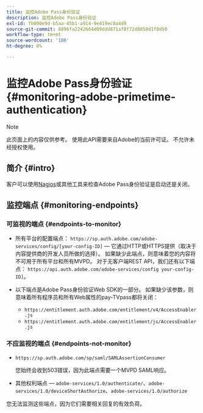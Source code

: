```yaml
---
title: 监控Adobe Pass身份验证
description: 监控Adobe Pass身份验证
exl-id: fb000e9d-b5aa-45b1-a914-9e419ec8a4d9
source-git-commit: 8896fa2242664d09ddd871af8f72d8858d1f0d50
workflow-type: tm+mt
source-wordcount: '188'
ht-degree: 0%

---
```


# 监控Adobe Pass身份验证 {#monitoring-adobe-primetime-authentication}

>[!NOTE]
>
>此页面上的内容仅供参考。 使用此API需要来自Adobe的当前许可证。 不允许未经授权使用。

## 简介 {#intro}

客户可以使用[Nagios](http://www.nagios.org)或其他工具来检查Adobe Pass身份验证是启动还是关闭。

## 监控端点 {#monitoring-endpoints}

### 可监视的端点 {#endpoints-to-monitor}

* 所有平台的配置端点： `https://sp.auth.adobe.com/adobe-services/config/[your-config-ID]` — 它通过HTTP或HTTPS提供（取决于内容提供商的开发人员所做的选择）。 如果缺少此端点，则意味着您的内容将不可用于所有平台和所有MVPD。 对于无客户端REST API，我们还有以下端点： `https://api.auth.adobe.com/adobe-services/config your-config-ID]`。

* 以下端点是Adobe Pass身份验证Web SDK的一部分。  如果缺少该参数，则意味着所有程序员和所有Web属性的pay-TVpass都将关闭：

   * `https://entitlement.auth.adobe.com/entitlement/v4/AccessEnabler.js`
   * `https://entitlement.auth.adobe.com/entitlement/js/AccessEnabler.js`


### 不应监视的端点 {#endpoints-not-monitor}

* `https://sp.auth.adobe.com/sp/saml/SAMLAssertionConsumer`

  您始终会收到503错误，因为此端点需要一个MVPD SAML响应。

* 其他权利端点 — `adobe-services/1.0/authenticate/`、`adobe-services/1.0/deviceShortAuthorize`、`adobe-services/1.0/authorize`

您无法监测这些端点，因为它们需要相关回复的有效负荷。
